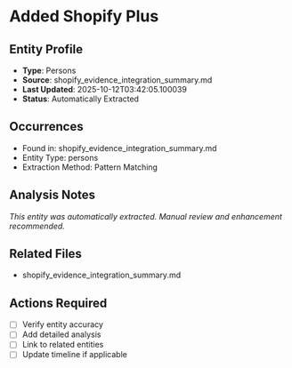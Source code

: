 # Added Shopify Plus

## Entity Profile
- **Type**: Persons
- **Source**: shopify_evidence_integration_summary.md
- **Last Updated**: 2025-10-12T03:42:05.100039
- **Status**: Automatically Extracted

## Occurrences
- Found in: shopify_evidence_integration_summary.md
- Entity Type: persons
- Extraction Method: Pattern Matching

## Analysis Notes
*This entity was automatically extracted. Manual review and enhancement recommended.*

## Related Files
- shopify_evidence_integration_summary.md

## Actions Required
- [ ] Verify entity accuracy
- [ ] Add detailed analysis
- [ ] Link to related entities
- [ ] Update timeline if applicable
